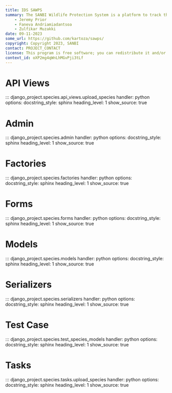 ```yaml
---
title: IDS SAWPS
summary: The SANBI Wildlife Protection System is a platform to track the population levels of endangered wildlife.
    - Jeremy Prior
    - Faneva Andriamiadantsoa
    - Zulfikar Muzakki
date: 09-11-2023
some_url: https://github.com/kartoza/sawps/
copyright: Copyright 2023, SANBI
contact: PROJECT_CONTACT
license: This program is free software; you can redistribute it and/or modify it under the terms of the GNU Affero General Public License as published by the Free Software Foundation; either version 3 of the License, or (at your option) any later version.
context_id: oXP2mg4qWnLhMGvPji3tLf
---
```


# API Views

::: django_project.species.api_views.upload_species
    handler: python
    options:
        docstring_style: sphinx
        heading_level: 1
        show_source: true

# Admin

::: django_project.species.admin
    handler: python
    options:
        docstring_style: sphinx
        heading_level: 1
        show_source: true


# Factories

::: django_project.species.factories
    handler: python
    options:
        docstring_style: sphinx
        heading_level: 1
        show_source: true


# Forms

::: django_project.species.forms
    handler: python
    options:
        docstring_style: sphinx
        heading_level: 1
        show_source: true


# Models

::: django_project.species.models
    handler: python
    options:
        docstring_style: sphinx
        heading_level: 1
        show_source: true


# Serializers

::: django_project.species.serializers
    handler: python
    options:
        docstring_style: sphinx
        heading_level: 1
        show_source: true


# Test Case

::: django_project.species.test_species_models
    handler: python
    options:
        docstring_style: sphinx
        heading_level: 1
        show_source: true


# Tasks

::: django_project.species.tasks.upload_species
    handler: python
    options:
        docstring_style: sphinx
        heading_level: 1
        show_source: true


